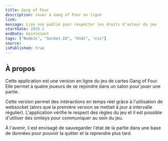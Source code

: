 ```yaml
---
title: Gang of Four
description: Jouer à Gang of Four en ligne
link:
message: Lien non publié pour respecter les droits d'auteur du jeu
startDate: 2019.2
endDate: maintenant
tags: ["NodeJs", "Socket.IO", "html", "css"]
source:
isPublished: true
---
```


## À propos

Cette application est une version en ligne du jeu de cartes Gang of Four. Elle permet à quatre joueurs de se rejoindre dans un salon pour jouer une partie.

Cette version permet des intéractions en temps réel grâce à l'utilisation de websocket (alors que la première version se mettait à jour à intervalle régulier). L'application vérifie le respect des règles du jeu et il est possible d'utiliser des smileys pour communiquer au sein du jeu.

À l'avenir, il est envisagé de sauvegarder l'état de la partie dans une base de données pour pouvoir la quitter et la reprendre plus tard.
